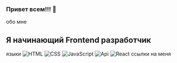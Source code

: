 ### Привет всем!!! 👋
обо мне
## Я начинающий Frontend разработчик
языки 
![HTML](https://img.shields.io/badge/-HTML-090909?style=for-the-badge&logo=HTML)
![CSS](https://img.shields.io/badge/-CSS-090909?style=for-the-badge&logo=css3)
![JavaScript](https://img.shields.io/badge/-JavaScript-090909?style=for-the-badge&logo=JavaScript)
![Api](https://img.shields.io/badge/-Api-090909?style=for-the-badge&logo=)
![React](https://img.shields.io/badge/-React-090909?style=for-the-badge&logo=React)
ссылки на меня